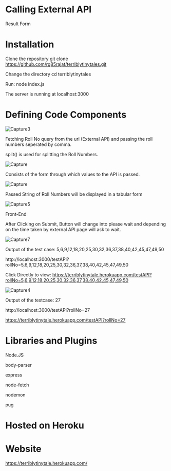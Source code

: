 # Calling External API
Result Form

# Installation
Clone the repository git clone https://github.com/rg85rajat/terriblytinytales.git

Change the directory cd terriblytinytales

Run: node index.js

The server is running at localhost:3000

# Defining Code Components

![Capture3](https://user-images.githubusercontent.com/72291911/112749764-28833380-8fe2-11eb-8ae3-b9ece87acc90.JPG)

Fetching  Roll No query from the url (External API) and passing the roll numbers seperated by comma.

split() is used for splitting the Roll Numbers. 

![Capture](https://user-images.githubusercontent.com/72291911/112749950-3d13fb80-8fe3-11eb-900d-f0d9f9ee8d2d.JPG)

Consists of the form through which values to the API is passed.

![Capture](https://user-images.githubusercontent.com/72291911/112751219-63896500-8fea-11eb-894f-ee63f21086ae.JPG)

Passed String of Roll Numbers will be displayed in a tabular form

![Capture5](https://user-images.githubusercontent.com/72291911/112750225-fe7f4080-8fe4-11eb-9d39-17ef9bd6c110.JPG)

Front-End 

After Clicking on Submit, Button will change into please wait and depending on the time taken by external API page will ask to wait.

![Capture7](https://user-images.githubusercontent.com/72291911/112750242-1d7dd280-8fe5-11eb-9565-37ee54ce3e30.JPG)

Output of the test case: 5,6,9,12,18,20,25,30,32,36,37,38,40,42,45,47,49,50 

http://localhost:3000/testAPI?rollNo=5,6,9,12,18,20,25,30,32,36,37,38,40,42,45,47,49,50

Click Directly to view: https://terriblytinytale.herokuapp.com/testAPI?rollNo=5,6,9,12,18,20,25,30,32,36,37,38,40,42,45,47,49,50

![Capture4](https://user-images.githubusercontent.com/72291911/112750379-ed82ff00-8fe5-11eb-9c82-93e491733379.JPG)

Output of the testcase: 27

http://localhost:3000/testAPI?rollNo=27

https://terriblytinytale.herokuapp.com/testAPI?rollNo=27

# Libraries and Plugins
Node.JS

body-parser

express

node-fetch

nodemon

pug


# Hosted on Heroku
# Website
https://terriblytinytale.herokuapp.com/













